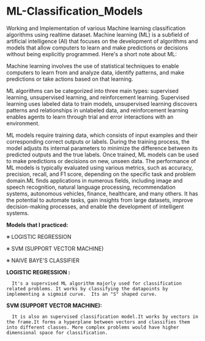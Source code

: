 # ML-Classification_Models
Working and Implementation of various Machine learning classification algorithms using realtime dataset.
Machine learning (ML) is a subfield of artificial intelligence (AI) that focuses on the development of algorithms and models that allow computers to learn and make predictions or decisions without being explicitly programmed. Here's a short note about ML:

Machine learning involves the use of statistical techniques to enable computers to learn from and analyze data, identify patterns, and make predictions or take actions based on that learning.

ML algorithms can be categorized into three main types: supervised learning, unsupervised learning, and reinforcement learning. Supervised learning uses labeled data to train models, unsupervised learning discovers patterns and relationships in unlabeled data, and reinforcement learning enables agents to learn through trial and error interactions with an environment.

ML models require training data, which consists of input examples and their corresponding correct outputs or labels. During the training process, the model adjusts its internal parameters to minimize the difference between its predicted outputs and the true labels.
Once trained, ML models can be used to make predictions or decisions on new, unseen data. The performance of ML models is typically evaluated using various metrics, such as accuracy, precision, recall, and F1 score, depending on the specific task and problem domain.ML finds applications in numerous fields, including image and speech recognition, natural language processing, recommendation systems, autonomous vehicles, finance, healthcare, and many others. It has the potential to automate tasks, gain insights from large datasets, improve decision-making processes, and enable the development of intelligent systems.

**Models that I practiced:**

※ LOGISTIC REGRESSION

※ SVM (SUPPORT VECTOR MACHINE)

※ NAIVE BAYE'S CLASSIFIER




**LOGISTIC REGRESSION :**

      It's a supervised ML algorithm majorly used for classification related problems. It works by classifying the datapoints by implementing a sigmoid curve.  Its an "S" shaped curve. 


**SVM (SUPPORT VECTOR MACHINE):**

      It is also an supervised classification model.It works by vectors in the frame.It forms a hyperplane between vectors and classifies them into different classes. More complex problems would have higher dimensional space for classification.
 








